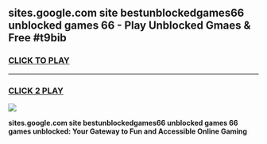 
## sites.google.com site bestunblockedgames66 unblocked games 66 - Play Unblocked Gmaes & Free #t9bib
<h3>
<a href="https://news.freeplayer.one?title=sites.google.com_site_bestunblockedgames66_unblocked_games_66&ref=03M">CLICK TO PLAY</a></h3>
<hr>

<h3>
<a href="https://news.freeplayer.one?title=sites.google.com_site_bestunblockedgames66_unblocked_games_66&ref=03M">CLICK 2 PLAY</a>
  
</h3>

<a href="https://news.freeplayer.one?title=sites.google.com_site_bestunblockedgames66_unblocked_games_66&ref=03M"><img src="https://clearcache.store/games.png"></a>


**sites.google.com site bestunblockedgames66 unblocked games 66 games unblocked: Your Gateway to Fun and Accessible Online Gaming**
